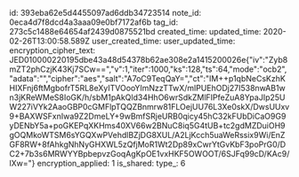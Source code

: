 id: 393eba62e5d4455097ad6ddb34723514
note_id: 0eca4d7f8dcd4a3aaa09e0bf7172af6b
tag_id: 273c5c1488e64654af2439d0875521bd
created_time: 
updated_time: 2020-02-26T13:00:58.589Z
user_created_time: 
user_updated_time: 
encryption_cipher_text: JED010000220195dbe43a48d54378b62ae308e2a1415200026e{"iv":"Zyb8mZT2phCzjK43Kj7SCw==","v":1,"iter":1000,"ks":128,"ts":64,"mode":"ocb2","adata":"","cipher":"aes","salt":"A7oC9TeqQaY=","ct":"IM++p1qbNeCsKzhKHIXFnj6ftMgbofrT5RL8eXyITVOooYImNzzTTwX/mlPUEhODj27I538nwAB1wn3jKReWMeS8IoGK/h/sbM1pAkQld34HhO6wrSdkZMlFIPfeZuA8YpaJIp25UW227iVYk2AaoGBP0cGMFlpTQQZBnmrw81FLOejUU76L3Xe0skX/DwsUUxv9+BAXWSFxnIwa9Z2DmeLY+9wBmfSRjeURB0qicy45hC32kFUbDiCaO9G9yDENbY5a+poGKEPqXKHms40XV66w2BNuC8iq5G4tUB+tc2gdMZDuiOH9gOQMkoWTSM6sYGQXwPVehdlBZjDG8XUL/A2LjKcch5uaWeRssix9Wi/EnZGF8RW+8fAhkgNhNyGHXWL5zQfjMoR1Wt2Dp89xCwrYtGvKbF3poPrG0/DC2+7b3s6MRWYYBpbepvzGoqAgKpOE1vxHKF5OWOOT/6SJFq99cD/KAc9/lXw="}
encryption_applied: 1
is_shared: 
type_: 6